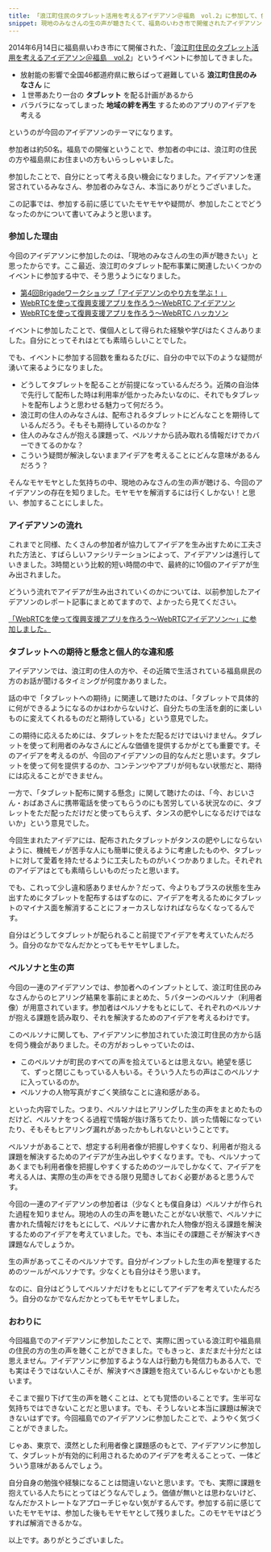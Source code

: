 ```yaml
---
title: 「浪江町住民のタブレット活用を考えるアイデアソン＠福島　vol.2」に参加して、色々考えた結果、モヤモヤした話
snippet: 現地のみなさんの生の声が聴きたくて、福島のいわき市で開催されたアイデアソンに参加してきました。参加する前に感じていたモヤモヤが、参加したことでどうなったのかについて書いてみようと思います。
---
```


2014年6月14日に福島県いわき市にて開催された、「[浪江町住民のタブレット活用を考えるアイデアソン＠福島　vol.2](http://codeforjapan.doorkeeper.jp/events/11109)」というイベントに参加してきました。

* 放射能の影響で全国46都道府県に散らばって避難している **浪江町住民のみなさん** に
* １世帯あたり一台の **タブレット** を配る計画があるから
* バラバラになってしまった **地域の絆を再生** するためのアプリのアイデアを考える

というのが今回のアイデアソンのテーマになります。

参加者は約50名。福島での開催ということで、参加者の中には、浪江町の住民の方や福島県にお住まいの方もいらっしゃいました。

参加したことで、自分にとって考える良い機会になりました。アイデアソンを運営されているみなさん、参加者のみなさん、本当にありがとうございました。

この記事では、参加する前に感じていたモヤモヤや疑問が、参加したことでどうなったのかについて書いてみようと思います。


### 参加した理由

今回のアイデアソンに参加したのは、「現地のみなさんの生の声が聴きたい」と思ったからです。ここ最近、浪江町のタブレット配布事業に関連したいくつかのイベントに参加する中で、そう思うようになりました。

* [第4回Brigadeワークショップ「アイデアソンのやり方を学ぶ！」](http://codeforjapan.doorkeeper.jp/events/11075)
* [WebRTCを使って復興支援アプリを作ろう〜WebRTC アイデアソン](http://codeforjapan.doorkeeper.jp/events/11305)
* [WebRTCを使って復興支援アプリを作ろう〜WebRTC ハッカソン](http://codeforjapan.doorkeeper.jp/events/11422)

イベントに参加したことで、僕個人として得られた経験や学びはたくさんありました。自分にとってそれはとても素晴らしいことでした。

でも、イベントに参加する回数を重ねるたびに、自分の中で以下のような疑問が湧いて来るようになりました。

* どうしてタブレットを配ることが前提になっているんだろう。近隣の自治体で先行して配布した時は利用率が低かったみたいなのに、それでもタブレットを配布しようと思わせる魅力って何だろう。
* 浪江町の住人のみなさんは、配布されるタブレットにどんなことを期待しているんだろう。そもそも期待しているのかな？
* 住人のみなさんが抱える課題って、ペルソナから読み取れる情報だけでカバーできてるのかな？
* こういう疑問が解決しないままアイデアを考えることにどんな意味があるんだろう？

そんなモヤモヤとした気持ちの中、現地のみなさんの生の声が聴ける、今回のアイデアソンの存在を知りました。モヤモヤを解消するには行くしかない！と思い、参加することにしました。


### アイデアソンの流れ

これまでと同様、たくさんの参加者が協力してアイデアを生み出すために工夫された方法と、すばらしいファシリテーションによって、アイデアソンは進行していきました。3時間という比較的短い時間の中で、最終的に10個のアイデアが生み出されました。

どういう流れでアイデアが生み出されていくのかについては、以前参加したアイデアソンのレポート記事にまとめてますので、よかったら見てください。

[「WebRTCを使って復興支援アプリを作ろう〜WebRTCアイデアソン〜」に参加しました。](http://blog.kadoppe.com/2014/06/03/webrtc-ideathon.html)


### タブレットへの期待と懸念と個人的な違和感

アイデアソンでは、浪江町の住人の方や、その近隣で生活されている福島県民の方のお話が聞けるタイミングが何度かありました。

話の中で「タブレットへの期待」に関連して聴けたのは、「タブレットで具体的に何ができるようになるのかはわからないけど、自分たちの生活を劇的に楽しいものに変えてくれるものだと期待している」という意見でした。

この期待に応えるためには、タブレットをただ配るだけではいけません。タブレットを使って利用者のみなさんにどんな価値を提供するかがとても重要です。そのアイデアを考えるのが、今回のアイデアソンの目的なんだと思います。タブレットを使って何を提供するのか、コンテンツやアプリが何もない状態だと、期待には応えることができません。

一方で、「タブレット配布に関する懸念」に関して聴けたのは、「今、おじいさん・おばあさんに携帯電話を使ってもらうのにも苦労している状況なのに、タブレットをただ配っただけだと使ってもらえず、タンスの肥やしになるだけではないか」という意見でした。

今回生まれたアイデアには、配布されたタブレットがタンスの肥やしにならないように、機械モノが苦手な人にも簡単に使えるように考慮したものや、タブレットに対して愛着を持たせるように工夫したものがいくつかありました。それぞれのアイデアはとても素晴らしいものだったと思います。

でも、これって少し違和感ありませんか？だって、今よりもプラスの状態を生み出すためにタブレットを配布するはずなのに、アイデアを考えるためにタブレットのマイナス面を解消することにフォーカスしなければならなくなってるんです。

自分はどうしてタブレットが配られること前提でアイデアを考えていたんだろう。自分のなかでなんだかとってもモヤモヤしました。


### ペルソナと生の声

今回の一連のアイデアソンでは、参加者へのインプットとして、浪江町住民のみなさんからのヒアリング結果を事前にまとめた、５パターンのペルソナ（利用者像）が用意されています。参加者はペルソナをもとにして、それぞれのペルソナが抱える課題を読み取り、それを解決するためのアイデアを考えるわけです。

このペルソナに関しても、アイデアソンに参加されていた浪江町住民の方から話を伺う機会がありました。その方がおっしゃっていたのは、

* このペルソナが町民のすべての声を拾えているとは思えない。絶望を感じて、ずっと閉じこもっている人もいる。そういう人たちの声はこのペルソナに入っているのか。
* ペルソナの人物写真がすごく笑顔なことに違和感がある。

といった内容でした。つまり、ペルソナはヒアリングした生の声をまとめたものだけど、ペルソナをつくる過程で情報が抜け落ちてたり、誤った情報になっていたり、そもそもヒアリング漏れがあったかもしれないということです。

ペルソナがあることで、想定する利用者像が把握しやすくなり、利用者が抱える課題を解決するためのアイデアが生み出しやすくなります。でも、ペルソナってあくまでも利用者像を把握しやすくするためのツールでしかなくて、アイデアを考える人は、実際の生の声をできる限り見聞きしておく必要があると思うんです。

今回の一連のアイデアソンの参加者は（少なくとも僕自身は）ペルソナが作られた過程を知りません。現地の人の生の声を聴いたことがない状態で、ペルソナに書かれた情報だけをもとにして、ペルソナに書かれた人物像が抱える課題を解決するためのアイデアを考えていました。でも、本当にその課題こそが解決すべき課題なんでしょうか。

生の声があってこそのペルソナです。自分がインプットした生の声を整理するためのツールがペルソナです。少なくとも自分はそう思います。

なのに、自分はどうしてペルソナだけをもとにしてアイデアを考えていたんだろう。自分のなかでなんだかとってもモヤモヤしました。


### おわりに

今回福島でのアイデアソンに参加したことで、実際に困っている浪江町や福島県の住民の方の生の声を聴くことができました。でもきっと、まだまだ十分だとは思えません。アイデアソンに参加するような人は行動力も発信力もある人で、でも実はそうではない人こそが、解決すべき課題を抱えているんじゃないかとも思います。

そこまで掘り下げて生の声を聴くことは、とても覚悟のいることです。生半可な気持ちではできないことだと思います。でも、そうしないと本当に課題は解決できないはずです。今回福島でのアイデアソンに参加したことで、ようやく気づくことができました。

じゃあ、東京で、漠然とした利用者像と課題感のもとで、アイデアソンに参加して、タブレットが有効的に利用されるためのアイデアを考えることって、一体どういう意味があるんでしょう。

自分自身の勉強や経験になることは間違いないと思います。でも、実際に課題を抱えている人たちにとってはどうなんでしょう。価値が無いとは思わないけど、なんだかストレートなアプローチじゃない気がするんです。参加する前に感じていたモヤモヤは、参加した後もモヤモヤとして残りました。このモヤモヤはどうすれば解消できるかな。

以上です。ありがとうございました。

